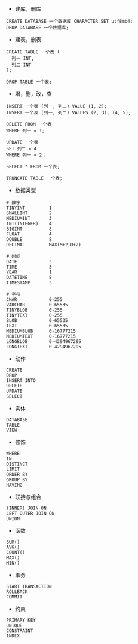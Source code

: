 - 建库，删库

```mysql
CREATE DATABASE 一个数据库 CHARACTER SET utf8mb4;
DROP DATABASE 一个数据库;
```

- 建表，删表

```mysql
CREATE TABLE 一个表 (
  列一 INT,
  列二 INT
);

DROP TABLE 一个表;
```

- 增，删，改，查

```mysql
INSERT 一个表 (列一, 列二) VALUE (1, 2);
INSERT 一个表 (列一, 列二) VALUES (2, 3), (4, 5);

DELETE FROM 一个表
WHERE 列一 = 1;

UPDATE 一个表
SET 列二 = 4
WHERE 列一 = 2；

SELECT * FROM 一个表;

TRUNCATE TABLE 一个表; 
```

- 数据类型

```
# 数字
TINYINT			1
SMALLINT		2
MEDIUMINT		3
INT(INTEGER)	4
BIGINT			8
FLOAT			4
DOUBLE			8
DECIMAL			MAX(M+2,D+2)

# 时间
DATE			3
TIME			3
YEAR			1
DATETIME		8
TIMESTAMP		3

# 字符
CHAR			0-255
VARCHAR			0-65535
TINYBLOB		0-255
TINYTEXT		0-255
BLOB			0-65535
TEXT			0-65535
MEDIUMBLOB		0-16777215
MEDIUMTEXT		0-16777215
LONGBLOB		0-4294967295
LONGTEXT		0-4294967295
```

- 动作

```
CREATE
DROP
INSERT INTO
DELETE
UPDATE
SELECT
```

- 实体

```
DATABASE
TABLE
VIEW
```

- 修饰

```
WHERE
IN
DISTINCT
LIMIT
ORDER BY
GROUP BY
HAVING
```

- 联接与组合

```
(INNER) JOIN ON
LEFT OUTER JOIN ON
UNION
```

- 函数

```
SUM()
AVG()
COUNT()
MAX()
MIN()
```

- 事务

```
START TRANSACTION
ROLLBACK
COMMIT
```

- 约束

```
PRIMARY KEY
UNIQUE
CONSTRAINT
INDEX
```



